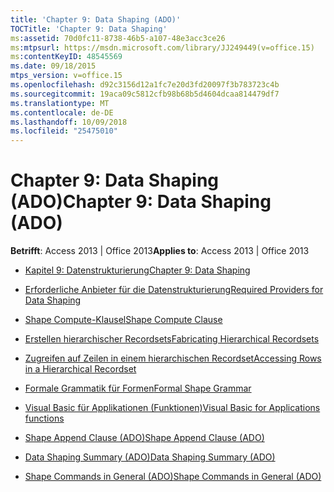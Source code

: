 ```yaml
---
title: 'Chapter 9: Data Shaping (ADO)'
TOCTitle: 'Chapter 9: Data Shaping'
ms:assetid: 70d0fc11-8738-46b5-a107-48e3acc3ce26
ms:mtpsurl: https://msdn.microsoft.com/library/JJ249449(v=office.15)
ms:contentKeyID: 48545569
ms.date: 09/18/2015
mtps_version: v=office.15
ms.openlocfilehash: d92c3156d12a1fc7e20d3fd20097f3b783723c4b
ms.sourcegitcommit: 19aca09c5812cfb98b68b5d4604dcaa814479df7
ms.translationtype: MT
ms.contentlocale: de-DE
ms.lasthandoff: 10/09/2018
ms.locfileid: "25475010"
---
```

# <a name="chapter-9-data-shaping-ado"></a><span data-ttu-id="43610-102">Chapter 9: Data Shaping (ADO)</span><span class="sxs-lookup"><span data-stu-id="43610-102">Chapter 9: Data Shaping (ADO)</span></span>


<span data-ttu-id="43610-103">**Betrifft**: Access 2013 | Office 2013</span><span class="sxs-lookup"><span data-stu-id="43610-103">**Applies to**: Access 2013 | Office 2013</span></span>



  - [<span data-ttu-id="43610-104">Kapitel 9: Datenstrukturierung</span><span class="sxs-lookup"><span data-stu-id="43610-104">Chapter 9: Data Shaping</span></span>](chapter-9-data-shaping.md)

  - [<span data-ttu-id="43610-105">Erforderliche Anbieter für die Datenstrukturierung</span><span class="sxs-lookup"><span data-stu-id="43610-105">Required Providers for Data Shaping</span></span>](required-providers-for-data-shaping.md)

  - [<span data-ttu-id="43610-106">Shape Compute-Klausel</span><span class="sxs-lookup"><span data-stu-id="43610-106">Shape Compute Clause</span></span>](shape-compute-clause.md)

  - [<span data-ttu-id="43610-107">Erstellen hierarchischer Recordsets</span><span class="sxs-lookup"><span data-stu-id="43610-107">Fabricating Hierarchical Recordsets</span></span>](fabricating-hierarchical-recordsets.md)

  - [<span data-ttu-id="43610-108">Zugreifen auf Zeilen in einem hierarchischen Recordset</span><span class="sxs-lookup"><span data-stu-id="43610-108">Accessing Rows in a Hierarchical Recordset</span></span>](accessing-rows-in-a-hierarchical-recordset.md)

  - [<span data-ttu-id="43610-109">Formale Grammatik für Formen</span><span class="sxs-lookup"><span data-stu-id="43610-109">Formal Shape Grammar</span></span>](formal-shape-grammar.md)

  - [<span data-ttu-id="43610-110">Visual Basic für Applikationen (Funktionen)</span><span class="sxs-lookup"><span data-stu-id="43610-110">Visual Basic for Applications functions</span></span>](visual-basic-for-applications-functions.md)

  - [<span data-ttu-id="43610-111">Shape Append Clause (ADO)</span><span class="sxs-lookup"><span data-stu-id="43610-111">Shape Append Clause (ADO)</span></span>](shape-append-clause-ado.md)

  - [<span data-ttu-id="43610-112">Data Shaping Summary (ADO)</span><span class="sxs-lookup"><span data-stu-id="43610-112">Data Shaping Summary (ADO)</span></span>](data-shaping-summary-ado.md)

  - [<span data-ttu-id="43610-113">Shape Commands in General (ADO)</span><span class="sxs-lookup"><span data-stu-id="43610-113">Shape Commands in General (ADO)</span></span>](shape-commands-in-general-ado.md)

